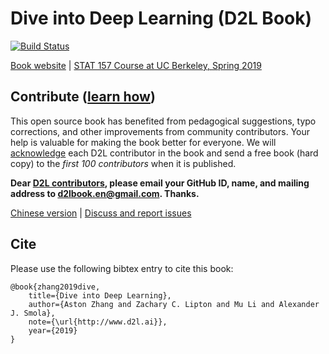 # Dive into Deep Learning (D2L Book)

[![Build Status](http://ci.d2l.ai/job/d2l-en/job/numpy2/badge/icon)](http://ci.d2l.ai/job/d2l-en/job/numpy2/)

[Book website](http://numpy.d2l.ai/) | [STAT 157 Course at UC Berkeley, Spring 2019](http://courses.d2l.ai/berkeley-stat-157/index.html)

## Contribute ([learn how](https://d2l.ai/chapter_appendix_tools/how-to-contribute.html))

This open source book has benefited from pedagogical suggestions, typo corrections, and other improvements from community contributors. Your help is valuable for making the book better for everyone. We will [acknowledge](https://www.d2l.ai/chapter_preface/preface.html#Acknowledgments) each D2L contributor in the book and send a free book (hard copy) to the *first 100 contributors* when it is published.

**Dear [D2L contributors](https://github.com/d2l-ai/d2l-en/graphs/contributors), please email your GitHub ID, name, and mailing address to d2lbook.en@gmail.com. Thanks.**

[Chinese version](https://github.com/d2l-ai/d2l-zh) | [Discuss and report issues](https://discuss.mxnet.io/)

## Cite

Please use the following bibtex entry to cite this book:

```
@book{zhang2019dive,
    title={Dive into Deep Learning},
    author={Aston Zhang and Zachary C. Lipton and Mu Li and Alexander J. Smola},
    note={\url{http://www.d2l.ai}},
    year={2019}
}
```

